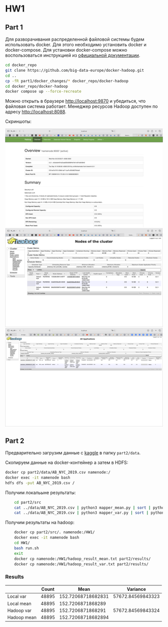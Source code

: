 # HW1

## Part 1

Для разворачивания распределенной файловой системы будем использовать docker. Для этого необходимо установить docker и docker-compose. Для установки docker-compose можно воспользоваться инструкцией из [официальной документации](https://docs.docker.com/compose/install/).

```bash
cd docker_repo
git clone https://github.com/big-data-europe/docker-hadoop.git
cd ..
cp -fR part1/docker_changes/* docker_repo/docker-hadoop
cd docker_repo/docker-hadoop
docker compose up --force-recreate
```

Можно открыть в браузере [http://localhost:9870](http://localhost:9870) и убедиться, что файловая система работает.
Менеджер ресурсов Hadoop доступен по адресу [http://localhost:8088](http://localhost:8088).

Скриншоты:

![image1](part1/nn.png)
![image2](part1/rm.png)
![image2](part1/rm_finished.png)


## Part 2

Предварительно загрузим данные с [kaggle](https://www.kaggle.com/datasets/dgomonov/new-york-city-airbnb-open-data) в папку `part2/data`.

Скопируем данные на docker-контейнер а затем в HDFS:

```bash
docker cp part2/data/AB_NYC_2019.csv namenode:/
docker exec -it namenode bash
hdfs dfs -put AB_NYC_2019.csv /
```

Получим локальыне результаты:

```bash
    cd part2/src
    cat ../data/AB_NYC_2019.csv | python3 mapper_mean.py | sort | python3 reducer_mean.py > ../results/local_result_mean.txt
    cat ../data/AB_NYC_2019.csv | python3 mapper_var.py | sort | python3 reducer_var.py > ../results/local_result_var.txt
```

Получим результаты на hadoop:

```bash
    docker cp part2/src/. namenode:/HW1/
    docker exec -it namenode bash
    cd HW1/ 
    bash run.sh
    exit
    docker cp namenode:/HW1/hadoop_result_mean.txt part2/results/
    docker cp namenode:/HW1/hadoop_result_var.txt part2/results/
```

### Results

|             | Count | Mean               | Variance          |
| ----------- | ----- | ------------------ | ----------------- |
| Local var   | 48895 | 152.72068718682831 | 57672.84569843323 |
| Local mean  | 48895 | 152.7206871868289  |                   |
| Hadoop var  | 48895 | 152.7206871868291  | 57672.84569843324 |
| Hadoop mean | 48895 | 152.72068718682894 |                   |
